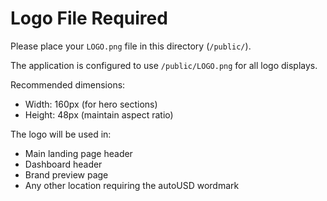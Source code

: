 # Logo File Required

Please place your `LOGO.png` file in this directory (`/public/`).

The application is configured to use `/public/LOGO.png` for all logo displays.

Recommended dimensions:
- Width: 160px (for hero sections)
- Height: 48px (maintain aspect ratio)

The logo will be used in:
- Main landing page header
- Dashboard header
- Brand preview page
- Any other location requiring the autoUSD wordmark